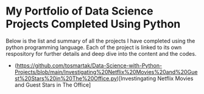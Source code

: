 # My Portfolio of Data Science Projects Completed Using Python
Below is the list and summary of all the projects I have completed using the python programming language. Each of the project is linked to its own respository for further details and deep dive into the content and the codes.

- (https://github.com/tosmartak/Data-Science-with-Python-Projects/blob/main/Investigating%20Netflix%20Movies%20and%20Guest%20Stars%20in%20The%20Office.py)[Investingating Netflix Movies and Guest Stars in The Office]
